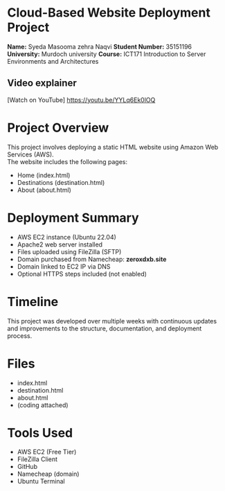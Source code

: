 # Cloud-Based Website Deployment Project
**Name:** Syeda Masooma zehra Naqvi 
**Student Number:** 35151196  
**University:** Murdoch university 
**Course:** ICT171 Introduction to Server Environments and Architectures

## Video explainer
[Watch on YouTube] https://youtu.be/YYLq6Ek0lOQ

# Project Overview

This project involves deploying a static HTML website using Amazon Web Services (AWS).  
The website includes the following pages:
- Home (index.html)
- Destinations (destination.html)
- About (about.html)

# Deployment Summary

- AWS EC2 instance (Ubuntu 22.04)
- Apache2 web server installed
- Files uploaded using FileZilla (SFTP)
- Domain purchased from Namecheap: **zeroxdxb.site**
- Domain linked to EC2 IP via DNS
- Optional HTTPS steps included (not enabled)

# Timeline

This project was developed over multiple weeks with continuous updates and improvements to the structure, documentation, and deployment process.

# Files

- index.html
- destination.html
- about.html
- (coding attached)

# Tools Used

- AWS EC2 (Free Tier)
- FileZilla Client
- GitHub
- Namecheap (domain)
- Ubuntu Terminal
